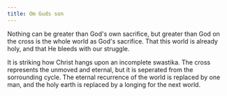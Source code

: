 ```yaml
---
title: Om Guds son
---
```


Nothing can be greater than God's own sacrifice, but greater than God on the cross is the whole world as God's sacrifice. That this world is already holy, and that He bleeds with our struggle.

It is striking how Christ hangs upon an incomplete swastika. The cross represents the unmoved and eternal, but it is seperated from the sorrounding cycle. The eternal recurrence of the world is replaced by one man, and the holy earth is replaced by a longing for the next world.

